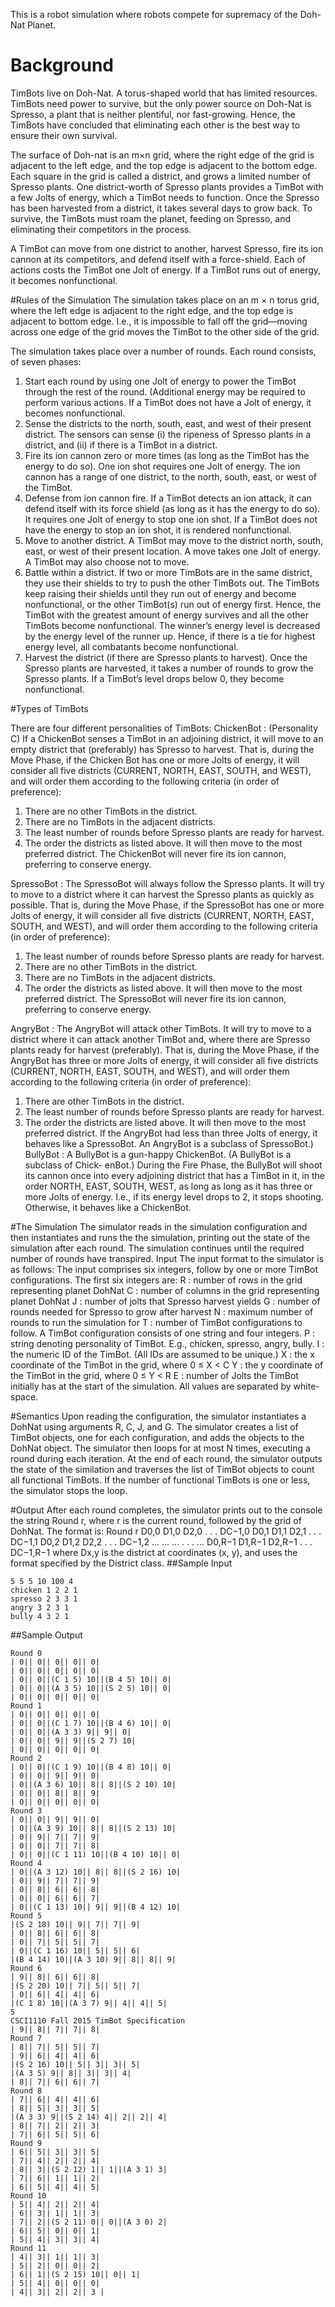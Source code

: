 This is a robot simulation where robots compete for supremacy of the Doh-Nat Planet.
# Background
TimBots live on Doh-Nat. A torus-shaped world that has limited resources. TimBots need
power to survive, but the only power source on Doh-Nat is Spresso, a plant that is neither
plentiful, nor fast-growing. Hence, the TimBots have concluded that eliminating each other
is the best way to ensure their own survival.

The surface of Doh-nat is an m×n grid, where the right edge of the grid is adjacent to the
left edge, and the top edge is adjacent to the bottom edge. Each square in the grid is called a
district, and grows a limited number of Spresso plants. One district-worth of Spresso plants
provides a TimBot with a few Jolts of energy, which a TimBot needs to function. Once the
Spresso has been harvested from a district, it takes several days to grow back. To survive,
the TimBots must roam the planet, feeding on Spresso, and eliminating their competitors
in the process.

A TimBot can move from one district to another, harvest Spresso, fire its ion cannon at
its competitors, and defend itself with a force-shield. Each of actions costs the TimBot one
Jolt of energy. If a TimBot runs out of energy, it becomes nonfunctional.

#Rules of the Simulation
The simulation takes place on an m × n torus grid, where the left edge is adjacent to the
right edge, and the top edge is adjacent to bottom edge. I.e., it is impossible to fall off the
grid—moving across one edge of the grid moves the TimBot to the other side of the grid.

The simulation takes place over a number of rounds. Each round consists, of seven phases:
  1. Start each round by using one Jolt of energy to power the TimBot through the rest
of the round. (Additional energy may be required to perform various actions. If a
TimBot does not have a Jolt of energy, it becomes nonfunctional.
  2. Sense the districts to the north, south, east, and west of their present district. The
sensors can sense (i) the ripeness of Spresso plants in a district, and (ii) if there is a
TimBot in a district.
  3. Fire its ion cannon zero or more times (as long as the TimBot has the energy to do so).
One ion shot requires one Jolt of energy. The ion cannon has a range of one district,
to the north, south, east, or west of the TimBot.
  4. Defense from ion cannon fire. If a TimBot detects an ion attack, it can defend itself
with its force shield (as long as it has the energy to do so). It requires one Jolt of
energy to stop one ion shot. If a TimBot does not have the energy to stop an ion shot,
it is rendered nonfunctional.
  5. Move to another district. A TimBot may move to the district north, south, east, or
west of their present location. A move takes one Jolt of energy. A TimBot may also
choose not to move.
  6. Battle within a district. If two or more TimBots are in the same district, they use their
shields to try to push the other TimBots out. The TimBots keep raising their shields
until they run out of energy and become nonfunctional, or the other TimBot(s) run out
of energy first. Hence, the TimBot with the greatest amount of energy survives and
all the other TimBots become nonfunctional. The winner’s energy level is decreased
by the energy level of the runner up. Hence, if there is a tie for highest energy level,
all combatants become nonfunctional.
  7. Harvest the district (if there are Spresso plants to harvest). Once the Spresso plants
are harvested, it takes a number of rounds to grow the Spresso plants.
If a TimBot’s level drops below 0, they become nonfunctional.

#Types of TimBots

There are four different personalities of TimBots:
ChickenBot : (Personality C) If a ChickenBot senses a TimBot in an adjoining district, it
will move to an empty district that (preferably) has Spresso to harvest. That is, during
the Move Phase, if the Chicken Bot has one or more Jolts of energy, it will consider
all five districts (CURRENT, NORTH, EAST, SOUTH, and WEST), and will order
them according to the following criteria (in order of preference):
1. There are no other TimBots in the district.
2. There are no TimBots in the adjacent districts.
3. The least number of rounds before Spresso plants are ready for harvest.
4. The order the districts as listed above.
It will then move to the most preferred district. The ChickenBot will never fire its ion
cannon, preferring to conserve energy.

SpressoBot : The SpressoBot will always follow the Spresso plants. It will try to move to a
district where it can harvest the Spresso plants as quickly as possible. That is, during
the Move Phase, if the SpressoBot has one or more Jolts of energy, it will consider all
five districts (CURRENT, NORTH, EAST, SOUTH, and WEST), and will order them
according to the following criteria (in order of preference):
1. The least number of rounds before Spresso plants are ready for harvest.
2. There are no other TimBots in the district.
3. There are no TimBots in the adjacent districts.
4. The order the districts as listed above.
It will then move to the most preferred district. The SpressoBot will never fire its ion
cannon, preferring to conserve energy.

AngryBot : The AngryBot will attack other TimBots. It will try to move to a district
where it can attack another TimBot and, where there are Spresso plants ready for
harvest (preferably). That is, during the Move Phase, if the AngryBot has three or
more Jolts of energy, it will consider all five districts (CURRENT, NORTH, EAST,
SOUTH, and WEST), and will order them according to the following criteria (in order
of preference):
1. There are other TimBots in the district.
2. The least number of rounds before Spresso plants are ready for harvest.
3. The order the districts are listed above.
It will then move to the most preferred district.
If the AngryBot had less than three Jolts of energy, it behaves like a SpressoBot. An
AngryBot is a subclass of SpressoBot.)
BullyBot : A BullyBot is a gun-happy ChickenBot. (A BullyBot is a subclass of Chick-
enBot.) During the Fire Phase, the BullyBot will shoot its cannon once into every
adjoining district that has a TimBot in it, in the order NORTH, EAST, SOUTH,
WEST, as long as long as it has three or more Jolts of energy. I.e., if its energy level
drops to 2, it stops shooting. Otherwise, it behaves like a ChickenBot.

#The Simulation
The simulator reads in the simulation configuration and then instantiates and runs the
the simulation, printing out the state of the simulation after each round. The simulation
continues until the required number of rounds have transpired.
Input
The input format to the simulator is as follows: The input comprises six integers, follow by
one or more TimBot configurations. The first six integers are:
R : number of rows in the grid representing planet DohNat
C : number of columns in the grid representing planet DohNat
J : number of jolts that Spresso harvest yields
G : number of rounds needed for Spresso to grow after harvest
N : maximum number of rounds to run the simulation for
T : number of TimBot configurations to follow.
A TimBot configuration consists of one string and four integers.
P : string denoting personality of TimBot. E.g., chicken, spresso, angry,
bully.
I : the numeric ID of the TimBot. (All IDs are assumed to be unique.)
X : the x coordinate of the TimBot in the grid, where 0 ≤ X < C
Y : the y coordinate of the TimBot in the grid, where 0 ≤ Y < R
E : number of Jolts the TimBot initially has at the start of the simulation.
All values are separated by white-space.

#Semantics
Upon reading the configuration, the simulator instantiates a DohNat using arguments R,
C, J, and G. The simulator creates a list of TimBot objects, one for each configuration,
and adds the objects to the DohNat object. The simulator then loops for at most N times,
executing a round during each iteration. At the end of each round, the simulator outputs
the state of the similation and traverses the list of TimBot objects to count all functional
TimBots. If the number of functional TimBots is one or less, the simulator stops the loop.

#Output
After each round completes, the simulator prints out to the console the string Round r,
where r is the current round, followed by the grid of DohNat. The format is:
Round r
D0,0 D1,0 D2,0 . . . DC−1,0
D0,1 D1,1 D2,1 . . . DC−1,1
D0,2 D1,2 D2,2 . . . DC−1,2
... ... ... . . . ...
D0,R−1 D1,R−1 D2,R−1 . . . DC−1,R−1
where Dx,y is the district at coordinates (x, y), and uses the format specified by the District
class.
##Sample Input
```
5 5 5 10 100 4
chicken 1 2 2 1
spresso 2 3 3 1
angry 3 2 3 1
bully 4 3 2 1
```

##Sample Output
```
Round 0
| 0|| 0|| 0|| 0|| 0|
| 0|| 0|| 0|| 0|| 0|
| 0|| 0||(C 1 5) 10||(B 4 5) 10|| 0|
| 0|| 0||(A 3 5) 10||(S 2 5) 10|| 0|
| 0|| 0|| 0|| 0|| 0|
Round 1
| 0|| 0|| 0|| 0|| 0|
| 0|| 0||(C 1 7) 10||(B 4 6) 10|| 0|
| 0|| 0||(A 3 3) 9|| 9|| 0|
| 0|| 0|| 9|| 9||(S 2 7) 10|
| 0|| 0|| 0|| 0|| 0|
Round 2
| 0|| 0||(C 1 9) 10||(B 4 8) 10|| 0|
| 0|| 0|| 9|| 9|| 0|
| 0||(A 3 6) 10|| 8|| 8||(S 2 10) 10|
| 0|| 0|| 8|| 8|| 9|
| 0|| 0|| 0|| 0|| 0|
Round 3
| 0|| 0|| 9|| 9|| 0|
| 0||(A 3 9) 10|| 8|| 8||(S 2 13) 10|
| 0|| 9|| 7|| 7|| 9|
| 0|| 0|| 7|| 7|| 8|
| 0|| 0||(C 1 11) 10||(B 4 10) 10|| 0|
Round 4
| 0||(A 3 12) 10|| 8|| 8||(S 2 16) 10|
| 0|| 9|| 7|| 7|| 9|
| 0|| 8|| 6|| 6|| 8|
| 0|| 0|| 6|| 6|| 7|
| 0||(C 1 13) 10|| 9|| 9||(B 4 12) 10|
Round 5
|(S 2 18) 10|| 9|| 7|| 7|| 9|
| 0|| 8|| 6|| 6|| 8|
| 0|| 7|| 5|| 5|| 7|
| 0||(C 1 16) 10|| 5|| 5|| 6|
|(B 4 14) 10||(A 3 10) 9|| 8|| 8|| 9|
Round 6
| 9|| 8|| 6|| 6|| 8|
|(S 2 20) 10|| 7|| 5|| 5|| 7|
| 0|| 6|| 4|| 4|| 6|
|(C 1 8) 10||(A 3 7) 9|| 4|| 4|| 5|
5
CSCI1110 Fall 2015 TimBot Specification
| 9|| 8|| 7|| 7|| 8|
Round 7
| 8|| 7|| 5|| 5|| 7|
| 9|| 6|| 4|| 4|| 6|
|(S 2 16) 10|| 5|| 3|| 3|| 5|
|(A 3 5) 9|| 8|| 3|| 3|| 4|
| 8|| 7|| 6|| 6|| 7|
Round 8
| 7|| 6|| 4|| 4|| 6|
| 8|| 5|| 3|| 3|| 5|
|(A 3 3) 9||(S 2 14) 4|| 2|| 2|| 4|
| 8|| 7|| 2|| 2|| 3|
| 7|| 6|| 5|| 5|| 6|
Round 9
| 6|| 5|| 3|| 3|| 5|
| 7|| 4|| 2|| 2|| 4|
| 8|| 3||(S 2 12) 1|| 1||(A 3 1) 3|
| 7|| 6|| 1|| 1|| 2|
| 6|| 5|| 4|| 4|| 5|
Round 10
| 5|| 4|| 2|| 2|| 4|
| 6|| 3|| 1|| 1|| 3|
| 7|| 2||(S 2 11) 0|| 0||(A 3 0) 2|
| 6|| 5|| 0|| 0|| 1|
| 5|| 4|| 3|| 3|| 4|
Round 11
| 4|| 3|| 1|| 1|| 3|
| 5|| 2|| 0|| 0|| 2|
| 6|| 1||(S 2 15) 10|| 0|| 1|
| 5|| 4|| 0|| 0|| 0|
| 4|| 3|| 2|| 2|| 3 |

```
